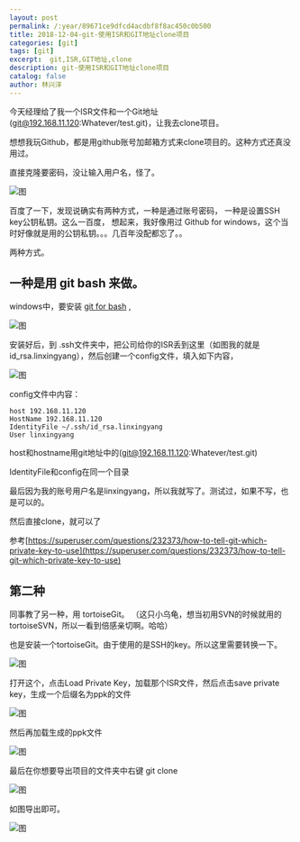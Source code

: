 ```yaml
---
layout: post
permalink: /:year/89671ce9dfcd4acdbf8f8ac450c0b500
title: 2018-12-04-git-使用ISR和GIT地址clone项目
categories: [git]
tags: [git]
excerpt:  git,ISR,GIT地址,clone
description: git-使用ISR和GIT地址clone项目
catalog: false
author: 林兴洋
---
```



今天经理给了我一个ISR文件和一个Git地址(git@192.168.11.120:Whatever/test.git)，让我去clone项目。


想想我玩Github，都是用github账号加邮箱方式来clone项目的。这种方式还真没用过。

直接克隆要密码，没让输入用户名，怪了。

![图](http://image.linxingyang.net/image/G-git/image/2018-12-04/02.png)


百度了一下，发现说确实有两种方式，一种是通过账号密码， 一种是设置SSH key公钥私钥。这么一百度， 想起来，我好像用过 Github for windows，这个当时好像就是用的公钥私钥。。。几百年没配都忘了。。


两种方式。

## 一种是用 git bash 来做。 

windows中，要安装 [git for bash](https://gitforwindows.org/) ,

![图](http://image.linxingyang.net/image/G-git/image/2018-12-04/01.png)




安装好后，到 .ssh文件夹中，把公司给你的ISR丢到这里（如图我的就是id_rsa.linxingyang），然后创建一个config文件，填入如下内容，

![图](http://image.linxingyang.net/image/G-git/image/2018-12-04/03.png)


config文件中内容：

```
host 192.168.11.120
HostName 192.168.11.120
IdentityFile ~/.ssh/id_rsa.linxingyang
User linxingyang
```

host和hostname用git地址中的(git@192.168.11.120:Whatever/test.git)

IdentityFile和config在同一个目录

最后因为我的账号用户名是linxingyang，所以我就写了。测试过，如果不写，也是可以的。

然后直接clone，就可以了

参考[https://superuser.com/questions/232373/how-to-tell-git-which-private-key-to-use](https://superuser.com/questions/232373/how-to-tell-git-which-private-key-to-use)


## 第二种

同事教了另一种，用 tortoiseGit。  （这只小乌龟，想当初用SVN的时候就用的tortoiseSVN，所以一看到倍感亲切啊。哈哈）

也是安装一个tortoiseGit。由于使用的是SSH的key。所以这里需要转换一下。

![图](http://image.linxingyang.net/image/G-git/image/2018-12-04/04.png)


打开这个，点击Load Private Key，加载那个ISR文件，然后点击save private key，生成一个后缀名为ppk的文件

![图](http://image.linxingyang.net/image/G-git/image/2018-12-04/05.png)


然后再加载生成的ppk文件

![图](http://image.linxingyang.net/image/G-git/image/2018-12-04/06.png)


最后在你想要导出项目的文件夹中右键 git clone

![图](http://image.linxingyang.net/image/G-git/image/2018-12-04/07.png)

如图导出即可。

![图](http://image.linxingyang.net/image/G-git/image/2018-12-04/08.png)
